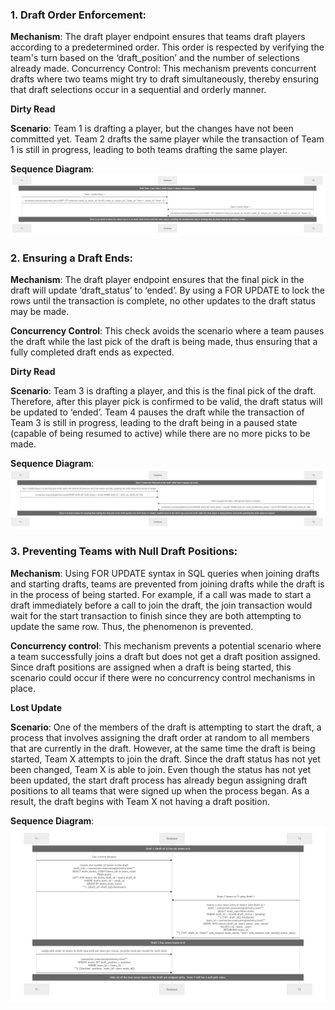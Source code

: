 ### 1. Draft Order Enforcement:

**Mechanism**: The draft player endpoint ensures that teams draft players according to a predetermined order. This order is respected by verifying the team's turn based on the ‘draft_position’ and the number of selections already made.
Concurrency Control: This mechanism prevents concurrent drafts where two teams might try to draft simultaneously, thereby ensuring that draft selections occur in a sequential and orderly manner.

**Dirty Read**

**Scenario**:
Team 1 is drafting a player, but the changes have not been committed yet. Team 2 drafts the same player while the transaction of Team 1 is still in progress, leading to both teams drafting the same player.

**Sequence Diagram**:
![My Example Image](concurrency_image1.png)


### 2. Ensuring a Draft Ends:

**Mechanism**: The draft player endpoint ensures that the final pick in the draft will update ‘draft_status’ to ‘ended’. By using a FOR UPDATE to lock the rows until the transaction is complete, no other updates to the draft status may be made. 

**Concurrency Control**: This check avoids the scenario where a team pauses the draft while the last pick of the draft is being made, thus ensuring that a fully completed draft ends as expected.

**Dirty Read**

**Scenario**:
Team 3 is drafting a player, and this is the final pick of the draft. Therefore, after this player pick is confirmed to be valid, the draft status will be updated to ‘ended’. Team 4 pauses the draft while the transaction of Team 3 is still in progress, leading to the draft being in a paused state (capable of being resumed to active) while there are no more picks to be made.

**Sequence Diagram**:
![My Example Image](concurrency_image2.png)

### 3. Preventing Teams with Null Draft Positions:

**Mechanism**: Using FOR UPDATE syntax in SQL queries when joining drafts and starting drafts, teams are prevented from joining drafts while the draft is in the process of being started. For example, if a call was made to start a draft immediately before a call to join the draft, the join transaction would wait for the start transaction to finish since they are both attempting to update the same row. Thus, the phenomenon is prevented.

**Concurrency control**: This mechanism prevents a potential scenario where a team successfully joins a draft but does not get a draft position assigned. Since draft positions are assigned when a draft is being started, this scenario could occur if there were no concurrency control mechanisms in place.

**Lost Update**

**Scenario**:
One of the members of the draft is attempting to start the draft, a process that involves assigning the draft order at random to all members that are currently in the draft. However, at the same time the draft is being started, Team X attempts to join the draft. Since the draft status has not yet been changed, Team X is able to join. Even though the status has not yet been updated, the start draft process has already begun assigning draft positions to all teams that were signed up when the process began. As a result, the draft begins with Team X not having a draft position.

**Sequence Diagram**:
![My Example Image](concurrency_image3.png)
